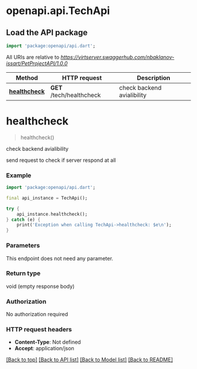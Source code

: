 # openapi.api.TechApi

## Load the API package
```dart
import 'package:openapi/api.dart';
```

All URIs are relative to *https://virtserver.swaggerhub.com/nbaklanov-issart/PetProjectAPI/1.0.0*

Method | HTTP request | Description
------------- | ------------- | -------------
[**healthcheck**](TechApi.md#healthcheck) | **GET** /tech/healthcheck | check backend avialibility


# **healthcheck**
> healthcheck()

check backend avialibility

send request to check if server respond at all

### Example
```dart
import 'package:openapi/api.dart';

final api_instance = TechApi();

try {
    api_instance.healthcheck();
} catch (e) {
    print('Exception when calling TechApi->healthcheck: $e\n');
}
```

### Parameters
This endpoint does not need any parameter.

### Return type

void (empty response body)

### Authorization

No authorization required

### HTTP request headers

 - **Content-Type**: Not defined
 - **Accept**: application/json

[[Back to top]](#) [[Back to API list]](../README.md#documentation-for-api-endpoints) [[Back to Model list]](../README.md#documentation-for-models) [[Back to README]](../README.md)

